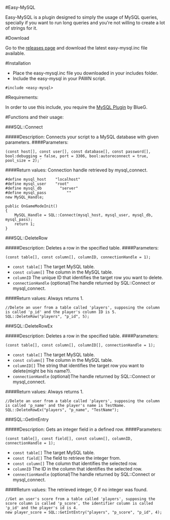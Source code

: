#Easy-MySQL

Easy-MySQL is a plugin designed to simply the usage of MySQL queries, specially if you want to run long queries and you're not willing to create a lot of strings for it.

#Download

Go to the [releases page](https://github.com/ThreeKingz/easy-mysql/releases/tag/easy-mysql) and download the latest easy-mysql.inc file available.


#Installation

- Place the easy-mysql.inc file you downloaded in your includes folder.
- Include the easy-mysql in your PAWN script.
```pawn
#include <easy-mysql> 
```
#Requirements:

In order to use this include, you require the [MySQL Plugin](https://github.com/pBlueG/SA-MP-MySQL/releases) by BlueG.

#Functions and their usage:

###SQL::Connect

#####Description: 
      Connects your script to a MySQL database with given parameters.
####Parameters:
```pawn
(const host[], const user[], const database[], const password[], bool:debugging = false, port = 3306, bool:autoreconnect = true, pool_size = 2);´
```
####Return values:
    Connection handle retrieved by mysql_connect.

```pawn
#define mysql_host    "localhost" 
#define mysql_user    "root" 
#define mysql_db        "server" 
#define mysql_pass         "" 
new MySQL_Handle;

public OnGameModeInit() 
{ 
	MySQL_Handle = SQL::Connect(mysql_host, mysql_user, mysql_db, mysql_pass); 
	return 1;
}
```

###SQL::DeleteRow

#####Description: 
      Deletes a row in the specified table.
####Parameters:
```pawn
(const table[], const column[], columnID, connectionHandle = 1);
```
* `const table[]`                 The target MySQL table.
* `const column[]`                The column in the MySQL table.
* `columnID`                      The unique ID that identifies the target row you want to delete.
* `connectionHandle`              (optional)The handle returned by SQL::Connect or mysql_connect.


####Return values:
    Always returns 1.

```pawn
//Delete an user from a table called 'players', supposing the column is called 'p_id' and the player's column ID is 5.
SQL::DeleteRow("players", "p_id", 5);
```


###SQL::DeleteRowEx

#####Description: 
      Deletes a row in the specified table.
####Parameters:
```pawn
(const table[], const column[], columnID[], connectionHandle = 1);
```
* `const table[]`                 The target MySQL table.
* `const column[]`                The column in the MySQL table.
* `columnID[]`                    The string that identifies the target row you want to delete(might be his name?).
* `connectionHandle`              (optional)The handle returned by SQL::Connect or mysql_connect.


####Return values:
    Always returns 1.

```pawn
//Delete an user from a table called 'players', supposing the column is called 'p_name' and the player's name is TestName.
SQL::DeleteRowEx("players", "p_name", "TestName");
```


###SQL::GetIntEntry

#####Description: 
      Gets an integer field in a defined row.
####Parameters:
```pawn
(const table[], const field[], const column[], columnID, connectionHandle = 1);
```
* `const table[]`                 The target MySQL table.
* `const field[]`                 The field to retrieve the integer from.
* `const column[]`                The column that identifies the selected row.
* `columnID`                    The ID in the column that identifies the selected row.
* `connectionHandle`              (optional)The handle returned by SQL::Connect or mysql_connect.


####Return values:
    The retrieved integer, 0 if no integer was found.

```pawn
//Get an user's score from a table called 'players', supposing the score column is called 'p_score', the identifier column is called 'p_id' and the player's id is 4.
new player_score = SQL::GetIntEntry("players", "p_score", "p_id", 4);
```
